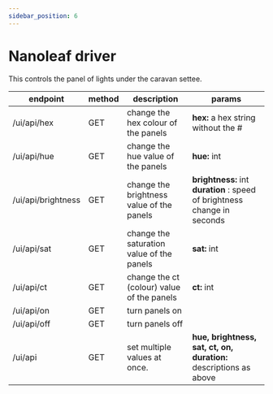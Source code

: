```yaml
---
sidebar_position: 6
---
```


# Nanoleaf driver

This controls the panel of lights under the caravan settee.

| **endpoint** | **method** | **description** | **params** |
| --- | --- | --- | --- |
| /ui/api/hex | GET | change the hex colour of the panels | **hex:** a hex string without the # |
| /ui/api/hue | GET | change the hue value of the panels | **hue:** int |
| /ui/api/brightness | GET | change the brightness value of the panels | **brightness:** int **duration** : speed of brightness change in seconds |
| /ui/api/sat | GET | change the saturation value of the panels | **sat:** int |
| /ui/api/ct | GET | change the ct (colour) value of the panels | **ct:** int |
| /ui/api/on | GET | turn panels on |
| /ui/api/off | GET | turn panels off |
| /ui/api | GET | set multiple values at once. | **hue, brightness, sat, ct, on, duration:** descriptions as above |